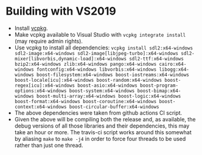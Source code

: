 # Building with VS2019
 * Install [vcpkg](https://github.com/Microsoft/vcpkg).
 * Make vcpkg available to Visual Studio with `vcpkg integrate install` (may require admin rights).
 * Use vcpkg to install all dependencies:
```vcpkg install sdl2:x64-windows sdl2-image:x64-windows sdl2-image[libjpeg-turbo]:x64-windows sdl2-mixer[libvorbis,dynamic-load]:x64-windows sdl2-ttf:x64-windows bzip2:x64-windows zlib:x64-windows pango:x64-windows cairo:x64-windows fontconfig:x64-windows libvorbis:x64-windows libogg:x64-windows boost-filesystem:x64-windows boost-iostreams:x64-windows boost-locale[icu]:x64-windows boost-random:x64-windows boost-regex[icu]:x64-windows boost-asio:x64-windows boost-program-options:x64-windows boost-system:x64-windows boost-bimap:x64-windows boost-multi-array:x64-windows boost-logic:x64-windows boost-format:x64-windows boost-coroutine:x64-windows boost-context:x64-windows boost-circular-buffer:x64-windows```
  * The above dependencies were taken from github actions CI script.
  * Given the above will be compiling both the release and, as available, the debug versions of all those libraries and their dependencies, this may take an hour or more. The travis-ci script works around this somewhat by aliasing `make` to `make -j4` in order to force four threads to be used rather than just one thread.
